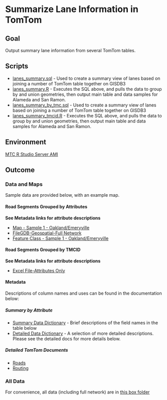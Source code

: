 # Summarize Lane Information in TomTom

## Goal

Output summary lane information from several TomTom tables. 

## Scripts

- [lanes_summary.sql](lanes_summary.sql) - Used to create a summary view of lanes based on joining a number of TomTom table together on GISDB3
- [lanes_summary.R](lanes_summary.R) - Executes the SQL above, and pulls the data to group by and union geometries, then output main table and data samples for Alameda and San Ramon. 
- [lanes_summary_by_tmc.sql](lanes_summary.sql) - Used to create a summary view of lanes based on joining a number of TomTom table together on GISDB3
- [lanes_summary_tmcid.R](lanes_summary.R) - Executes the SQL above, and pulls the data to group by and union geometries, then output main table and data samples for Alameda and San Ramon. 

## Environment

[MTC R Studio Server AMI](https://console.aws.amazon.com/ec2/home?region=us-west-2#launchAmi=ami-2dfa6155)

## Outcome

### Data and Maps

Sample data are provided below, with an example map.

#### Road Segments Grouped by Attributes

**See Metadata links for attribute descriptions**
- [Map - Sample 1 - Oakland/Emeryville](http://mtc.maps.arcgis.com/home/item.html?id=21c03d5f81164bd89b1578dd25785d85)
- [FileGDB-Geospatial-Full Network](https://mtcdrive.box.com/s/s8widz2ag2v9umk8of45ost73116qlb9)
- [Feature Class - Sample 1 - Oakland/Emeryville](http://mtc.maps.arcgis.com/home/item.html?id=bb0ef42996ff483c9fa2cfc44c981c9c)

#### Road Segments Grouped by TMCID 

**See Metadata links for attribute descriptions**
- [Excel File-Attributes Only](https://mtcdrive.box.com/s/9owxcra21xoq7smqask4u65pn2ibbqzr)

#### Metadata 

Descriptions of column names and uses can be found in the documentation below:

##### Summary by Attribute

- [Summary Data Dictionary](lanes_data_dictionary.csv) - Brief descriptions of the field names in the table below 
- [Detailed Data Dictionary](detailed_lanes_data_dictionary.md) - A selection of more detailed descriptions. Please see the detailed docs for more details below. 

##### Detailed TomTom Documents 
- [Roads](https://mtcdrive.box.com/s/e8g0xuyr8w1pa69d9fcoc8usm6hfpe0j)
- [Routing](https://mtcdrive.box.com/s/wdtp9k3rtjnx694fhn0avlccu9xf7kiz)

### All Data

For convenience, all data (including full network) are in [this box folder](https://mtcdrive.box.com/s/ea0xvmnujakz6iwtu42iz755jflknjrs)
